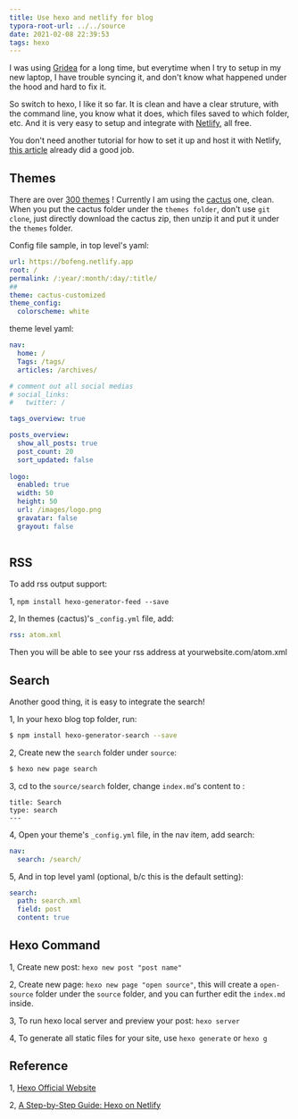 ```yaml
---
title: Use hexo and netlify for blog
typora-root-url: ../../source
date: 2021-02-08 22:39:53
tags: hexo
---
```


I was using [Gridea](https://gridea.dev/) for a long time, but everytime when I try to setup in my new laptop, I have trouble syncing it, and don't know what happened under the hood and hard to fix it.

So switch to hexo, I like it so far. It is clean and have a clear struture, with the command line,  you know what it does, which files saved to which folder, etc. And it is very easy to setup and integrate with [Netlify](https://www.netlify.com/), all free.

You don't need another tutorial for how to set it up and host it with Netlify, [this article](https://www.netlify.com/blog/2015/10/26/a-step-by-step-guide-hexo-on-netlify/) already did a good job.



## Themes

There  are over [300 themes](https://hexo.io/themes/) ! Currently I am using the [cactus](https://github.com/probberechts/hexo-theme-cactus) one, clean. When you put the cactus folder under the `themes folder`, don't use `git clone`, just directly download the cactus zip, then unzip it and put it under the `themes` folder.

Config file sample, in top level's yaml:

```yaml
url: https://bofeng.netlify.app
root: /
permalink: /:year/:month/:day/:title/
##
theme: cactus-customized
theme_config:
  colorscheme: white
```

theme level yaml:

```yaml
nav:
  home: /
  Tags: /tags/
  articles: /archives/

# comment out all social medias
# social_links:
#   twitter: /

tags_overview: true

posts_overview:
  show_all_posts: true
  post_count: 20
  sort_updated: false
  
logo:
  enabled: true
  width: 50
  height: 50
  url: /images/logo.png
  gravatar: false
  grayout: false
  

```



## RSS

To add rss output support:

1, `npm install hexo-generator-feed --save`

2, In themes (cactus)'s `_config.yml` file, add:

```yaml
rss: atom.xml
```

Then you will be able to see your rss address at yourwebsite.com/atom.xml 



## Search

Another good thing, it is easy to integrate the search!

1, In your hexo blog top folder, run:

```bash
$ npm install hexo-generator-search --save
```

2, Create new the `search` folder under `source`:

```bash
$ hexo new page search
```

3, cd to the `source/search` folder, change `index.md`'s content to :

```
title: Search
type: search
---
```

4, Open your theme's `_config.yml` file, in the nav item, add search:

```yaml
nav:
  search: /search/
```

5, And in top level yaml (optional, b/c this is the default setting):

```yaml
search:
  path: search.xml
  field: post
  content: true
```



## Hexo Command

1, Create new post: `hexo new post "post name"`

2, Create new page: `hexo new page "open source"`, this will create a `open-source` folder under the `source` folder, and you can further edit the `index.md` inside.

3, To run hexo local server and preview your post: `hexo server`

4, To generate all static files for your site, use `hexo generate` or `hexo g`



## Reference

1, [Hexo Official Website](https://hexo.io/)

2, [A Step-by-Step Guide: Hexo on Netlify](https://www.netlify.com/blog/2015/10/26/a-step-by-step-guide-hexo-on-netlify/)